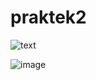 # praktek2

![text](https://user-images.githubusercontent.com/64759903/107957132-bc6ce300-6fd2-11eb-8b36-f11652a94721.jpeg)

![image](https://user-images.githubusercontent.com/64759903/107960364-1f607900-6fd7-11eb-8c87-1857a6a7d528.jpeg)

